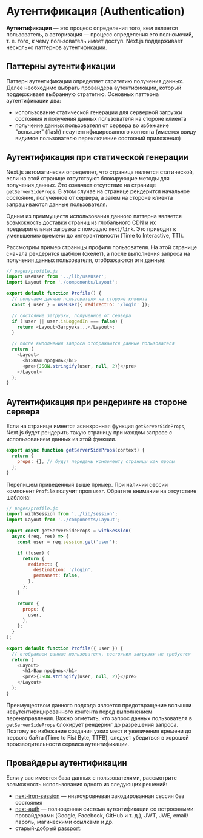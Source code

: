 # Аутентификация (Authentication)

**Аутентификация** — это процесс определения того, кем является пользователь, а авторизация — процесс определения его полномочий, т. е. того, к чему пользователь имеет доступ. Next.js поддерживает несколько паттернов аутентификации.

## Паттерны аутентификации

Паттерн аутентификации определяет стратегию получения данных. Далее необходимо выбрать провайдера аутентификации, который поддерживает выбранную стратегию. Основных паттерна аутентификации два:

- использование статической генерации для серверной загрузки состояния и получения данных пользователя на стороне клиента
- получение данных пользователя от сервера во избежание "вспышки" (flash) неаутентифицированного контента (имеется ввиду видимое пользователю переключение состояний приложения)

## Аутентификация при статической генерации

Next.js автоматически определяет, что страница является статической, если на этой странице отсутствуют блокирующие методы для получения данных. Это означает отсутствие на странице `getServerSideProps`. В этом случае на странице рендерится начальное состояние, полученное от сервера, а затем на стороне клиента запрашиваются данные пользователя.

Одним из преимуществ использования данного паттерна является возможность доставки страниц из глобального CDN и их предварительная загрузка с помощью `next/link`. Это приводит к уменьшению времени до интерактивности (Time to Interactive, TTI).

Рассмотрим пример страницы профиля пользователя. На этой странице сначала рендерится шаблон (скелет), а после выполнения запроса на получения данных пользователя, отображаются эти данные:

```js
// pages/profile.js
import useUser from '../lib/useUser';
import Layout from './components/Layout';

export default function Profile() {
  // получаем данные пользователя на стороне клиента
  const { user } = useUser({ redirectTo: '/login' });

  // состояние загрузки, полученное от сервера
  if (!user || user.isLoggedIn === false) {
    return <Layout>Загрузка...</Layout>;
  }

  // после выполнения запроса отображаются данные пользователя
  return (
    <Layout>
      <h1>Ваш профиль</h1>
      <pre>{JSON.stringify(user, null, 2)}</pre>
    </Layout>
  );
}
```

## Аутентификация при рендеринге на стороне сервера

Если на странице имеется асинхронная функция `getServerSideProps`, Next.js будет рендерить такую страницу при каждом запросе с использованием данных из этой функции.

```js
export async function getServerSideProps(context) {
  return {
    props: {}, // будут переданы компоненту страницы как пропы
  };
}
```

Перепишем приведенный выше пример. При наличии сессии компонент `Profile` получит проп `user`. Обратите внимание на отсутствие шаблона:

```js
// pages/profile.js
import withSession from '../lib/session';
import Layout from '../components/Layout';

export const getServerSideProps = withSession(
  async (req, res) => {
    const user = req.session.get('user');

    if (!user) {
      return {
        redirect: {
          destination: '/login',
          permanent: false,
        },
      };
    }

    return {
      props: {
        user,
      },
    };
  }
);

export default function Profile({ user }) {
  // отображаем данные пользователя, состояния загрузки не требуется
  return (
    <Layout>
      <h1>Ваш профиль</h1>
      <pre>{JSON.stringify(user, null, 2)}</pre>
    </Layout>
  );
}
```

Преимуществом данного подхода является предотвращение вспышки неаутентифицированного контента перед выполнением перенаправления. Важно отметить, что запрос данных пользователя в `getServerSideProps` блокирует рендеринг до разрешения запроса. Поэтому во избежание создания узких мест и увеличения времени до первого байта (Time to Fist Byte, TTFB), следует убедиться в хорошей производительности сервиса аутентификации.

## Провайдеры аутентификации

Если у вас имеется база данных с пользователями, рассмотрите возможность использования одного из следующих решений:

- [next-iron-session](https://github.com/vercel/next.js/tree/canary/examples/with-iron-session) — низкоуровневая закодированная сессия без состояния
- [next-auth](https://github.com/nextauthjs/next-auth-example) — полноценная система аутентификации со встроенными провайдерами (Google, Facebook, GitHub и т. д.), JWT, JWE, email/пароль, магическими ссылками и др.
- старый-добрый [passport](http://www.passportjs.org/):
